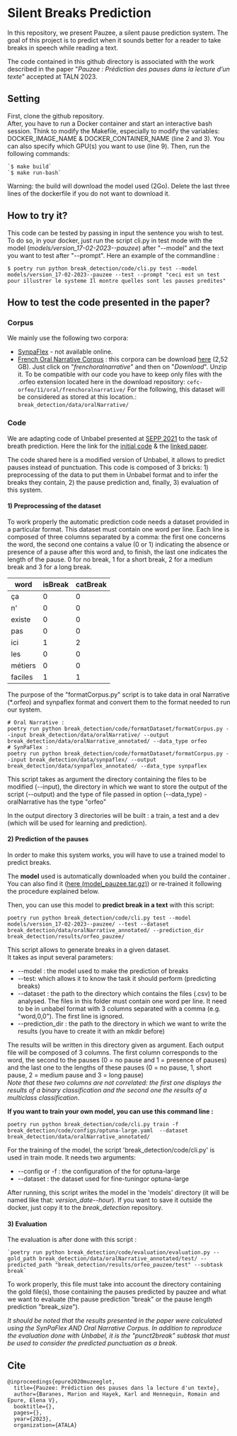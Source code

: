 # Silent Breaks Prediction

In this repository, we present Pauzee, a silent pause prediction system.
The goal of this project is to predict when it sounds better for a reader to take breaks
in speech while reading a text.
 
The code contained in this github directory is associated with the work described in the paper 
"_Pauzee : Prédiction des pauses dans la lecture d’un texte_" accepted at TALN 2023.

## Setting
First, clone the github repository.  
After, you have to run a Docker container and start an interactive bash session.
Think to modify the Makefile, especially to modify the variables:
DOCKER_IMAGE_NAME & DOCKER_CONTAINER_NAME (line 2 and 3).
You can also specify which GPU(s) you want to use (line 9).
Then, run the following commands:

    `$ make build`
    `$ make run-bash`

Warning: the build will download the model used (2Go). 
Delete the last three lines of the dockerfile if you do not want to download it.

## How to try it?
This code can be tested by passing in input the sentence you wish to test. 
To do so, in your docker, just run the script cli.py in test mode with the model (_models/version_17-02-2023--pauzee_) after "--model" 
and the text you want to test after "--prompt". 
Here an example of the commandline :

   `$ poetry run python break_detection/code/cli.py test --model models/version_17-02-2023--pauzee --test --prompt "ceci est un test pour illustrer le systeme Il montre quelles sont les pauses predites"`


## How to test the code presented in the paper?

### Corpus
We mainly use the following two corpora:
* [SynpaFlex](http://synpaflex.irisa.fr/) - not available online.
* [French Oral Narrative Corpus](https://www.ortolang.fr/market/corpora/cefc-orfeo?path=%2Foral%2Ffrenchoralnarrative) :
  this corpora can be download [here](https://www.ortolang.fr/market/corpora/cefc-orfeo?path=%2Foral) (2,52 GB). Just click on "_frenchoralnarrative_" and then on "_Download_". Unzip it.
  To be compatible with our code you have to keep only files with the .orfeo extension located here in the download repository:
  `cefc-orfeo/11/oral/frenchoralnarrative/`
  For the following, this dataset will be considered as stored at this location.: `break_detection/data/oralNarrative/`

### Code
We are adapting code of Unbabel presented at [SEPP 2021](https://sites.google.com/view/sentence-segmentation) to the task of breath prediction.
Here the link for the [initial code](https://github.com/Unbabel/caption/tree/shared-task) & the [linked paper](https://repositorio.iscte-iul.pt/bitstream/10071/23672/1/conferenceobject_82723.pdf).

The code shared here is a modified version of Unbabel, it allows to predict pauses instead of punctuation.
This code is composed of 3 bricks: 1) preprocessing of the data to put them in Unbabel format and to infer the breaks they contain, 2) the pause prediction and, finally, 3) evaluation of this system.  

#### 1) Preprocessing of the dataset

To work properly the automatic prediction code needs a dataset provided in a particular format. 
This dataset must contain one word per line. Each line is composed of three columns separated by a comma: 
the first one concerns the word, 
the second one contains a value (0 or 1) indicating the absence or presence of a pause after this word and, 
to finish, the last one indicates the length of the pause. 
0 for no break, 1 for a short break, 2 for a medium break and 3 for a long break.

| word    | isBreak | catBreak |
|---------|---------|----------|
| ça      | 0       | 0        |
| n'      | 0       | 0        |
| existe  | 0       | 0        |
| pas     | 0       | 0        |
| ici     | 1       | 2        |
| les     | 0       | 0        |
| métiers | 0       | 0        |
| faciles | 1       | 1        |

The purpose of the "formatCorpus.py" script is to take data in oral Narrative (*.orfeo) and synpaflex format and convert them to the format needed to run our system.
  
    # Oral Narrative : 
    poetry run python break_detection/code/formatDataset/formatCorpus.py --input break_detection/data/oralNarrative/ --output break_detection/data/oralNarrative_annotated/ --data_type orfeo
    # SynPaFlex : 
    poetry run python break_detection/code/formatDataset/formatCorpus.py --input break_detection/data/synpaflex/ --output break_detection/data/synpaflex_annotated/ --data_type synpaflex

This script takes as argument the directory containing the files to be modified (--input), 
the directory in which we want to store the output of the script (--output) 
and the type of file passed in option (--data_type) - oralNarrative has the type "orfeo"

In the output directory 3 directories will be built : 
a train, a test and a dev (which will be used for learning and prediction).

#### 2) Prediction of the pauses
In order to make this system works, you will have to use a trained model to predict breaks.

The **model** used is automatically downloaded when you build the container .
You can also find it ([here (model_pauzee.tar.gz)](https://github.com/deezer/pauzee_taln23/releases/download/v1.0.0/model_pauzee.tar.gz)) 
or re-trained it following the procedure explained below.

Then, you can use this model to **predict break in a text** with this script:

    poetry run python break_detection/code/cli.py test --model models/version_17-02-2023--pauzee/ --test --dataset break_detection/data/oralNarrative_annotated/ --prediction_dir break_detection/results/orfeo_pauzee/

This script allows to generate breaks in a given dataset.  
It takes as input several parameters:
* --model : the model used to make the prediction of breaks
* --test: which allows it to know the task it should perform (predicting breaks)
* --dataset : the path to the directory which contains the files (.csv) to be analysed. 
The files in this folder must contain one word per line. 
It need to be in unbabel format with 3 columns separated with a comma (e.g. "word,0,0"). 
The first line is ignored.
* --prediction_dir : the path to the directory in which we want to write the results (you have to create it with an mkdir before)

The results will be written in this directory given as argument.
Each output file will be composed of 3 columns. 
The first column corresponds to the word, 
the second to the pauses (0 = no pause and 1 = presence of pauses) and 
the last one to the lengths of these pauses (0 = no pause, 1, short pause, 2 = medium pause and 3 = long pause)  
_Note that these two columns are not correlated: the first one displays the results of a binary classification and 
the second one the results of a multiclass classification_.


**If you want to train your own model, you can use this command line :**

    poetry run python break_detection/code/cli.py train -f break_detection/code/configs/optuna-large.yaml  --dataset break_detection/data/oralNarrative_annotated/

For the training of the model, the script 'break_detection/code/cli.py' is used in train mode.
It needs two arguments:
* --config or -f : the configuration of the for optuna-large
* --dataset : the dataset used for fine-tuningor optuna-large

After running, this script writes the model in the 'models' directory (it will be named like that: _version_date--hour_). 
If you want to save it outside the docker, just copy it to the _break_detection_ repository.


#### 3) Evaluation

The evaluation is after done with this script :

    `poetry run python break_detection/code/evaluation/evaluation.py --gold_path break_detection/data/oralNarrative_annotated/test/ --predicted_path "break_detection/results/orfeo_pauzee/test" --subtask break`

To work properly, this file must take into account the directory containing the gold file(s), 
those containing the pauses predicted by pauzee and what we want to evaluate 
(the pause prediction "break" or the pause length prediction "break_size").

_It should be noted that the results presented in the paper were calculated using the SynPaFlex AND Oral Narrative Corpus. In addition to reproduce the evaluation done with Unbabel, it is the "punct2break" subtask 
that must be used to consider the predicted punctuation as a break_.

## Cite

```
@inproceedings{epure2020muzeeglot,
  title={Pauzee: Prédiction des pauses dans la lecture d'un texte},
  author={Baranes, Marion and Hayek, Karl and Hennequin, Romain and Epure, Elena V},
  booktitle={},
  pages={},
  year={2023},
  organization={ATALA}
```
